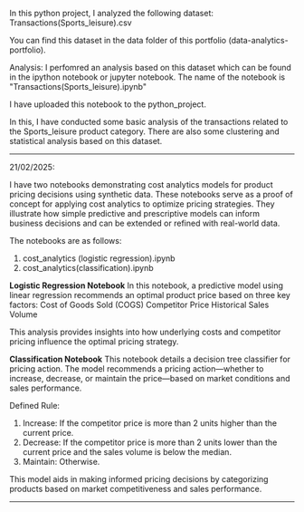 In this python project, I analyzed the following dataset: 
Transactions(Sports_leisure).csv 

You can find this dataset in the data folder of this portfolio (data-analytics-portfolio). 

Analysis:
I perfomred an analysis based on this dataset which can be found in the ipython notebook or jupyter notebook. The name of the notebook is "Transactions(Sports_leisure).ipynb"

I have uploaded this notebook to the python_project. 

In this, I have conducted some basic analysis of the transactions related to the Sports_leisure product category. There are also some clustering and statistical analysis based on this dataset. 

---------------------------------------------------------------------------------------------------

21/02/2025:

I have two notebooks demonstrating cost analytics models for product pricing decisions using synthetic data. 
These notebooks serve as a proof of concept for applying cost analytics to optimize pricing strategies. 
They illustrate how simple predictive and prescriptive models can inform business decisions and can be extended or refined with real-world data.

The notebooks are as follows: 
1. cost_analytics (logistic regression).ipynb
2. cost_analytics(classification).ipynb

**Logistic Regression Notebook** 
In this notebook, a predictive model using linear regression recommends an optimal product price based on three key factors:
Cost of Goods Sold (COGS)
Competitor Price
Historical Sales Volume

This analysis provides insights into how underlying costs and competitor pricing influence the optimal pricing strategy.

**Classification Notebook**
This notebook details a decision tree classifier for pricing action. 
The model recommends a pricing action—whether to increase, decrease, or maintain the price—based on market conditions and sales performance.

Defined Rule:
1. Increase: If the competitor price is more than 2 units higher than the current price.
2. Decrease: If the competitor price is more than 2 units lower than the current price and the sales volume is below the median.
3. Maintain: Otherwise.

This model aids in making informed pricing decisions by categorizing products based on market competitiveness and sales performance.

---------------------------------------------------------------------------------------------------
